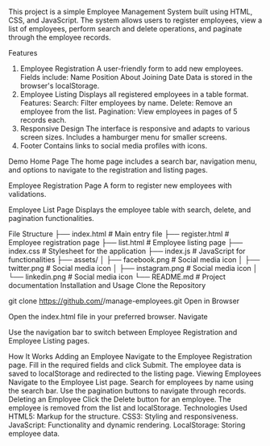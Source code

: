 This project is a simple Employee Management System built using HTML, CSS, and JavaScript. The system allows users to register employees, view a list of employees, perform search and delete operations, and paginate through the employee records.

Features
1. Employee Registration
A user-friendly form to add new employees.
Fields include:
Name
Position
About
Joining Date
Data is stored in the browser's localStorage.
2. Employee Listing
Displays all registered employees in a table format.
Features:
Search: Filter employees by name.
Delete: Remove an employee from the list.
Pagination: View employees in pages of 5 records each.
3. Responsive Design
The interface is responsive and adapts to various screen sizes.
Includes a hamburger menu for smaller screens.
4. Footer
Contains links to social media profiles with icons.

Demo
Home Page
The home page includes a search bar, navigation menu, and options to navigate to the registration and listing pages.

Employee Registration Page
A form to register new employees with validations.

Employee List Page
Displays the employee table with search, delete, and pagination functionalities.

File Structure
├── index.html        # Main entry file
├── register.html     # Employee registration page
├── list.html         # Employee listing page
├── index.css         # Stylesheet for the application
├── index.js          # JavaScript for functionalities
├── assets/
│   ├── facebook.png  # Social media icon
│   ├── twitter.png   # Social media icon
│   ├── instagram.png # Social media icon
│   └── linkedin.png  # Social media icon
└── README.md         # Project documentation
Installation and Usage
Clone the Repository

git clone https://github.com/<your-username>/manage-employees.git
Open in Browser

Open the index.html file in your preferred browser.
Navigate

Use the navigation bar to switch between Employee Registration and Employee Listing pages.


How It Works
Adding an Employee
Navigate to the Employee Registration page.
Fill in the required fields and click Submit.
The employee data is saved to localStorage and redirected to the listing page.
Viewing Employees
Navigate to the Employee List page.
Search for employees by name using the search bar.
Use the pagination buttons to navigate through records.
Deleting an Employee
Click the Delete button for an employee.
The employee is removed from the list and localStorage.
Technologies Used
HTML5: Markup for the structure.
CSS3: Styling and responsiveness.
JavaScript: Functionality and dynamic rendering.
LocalStorage: Storing employee data.

